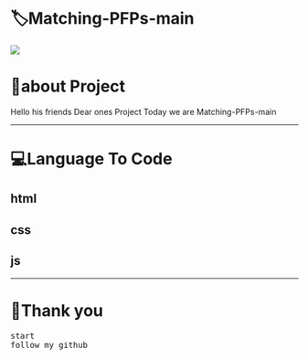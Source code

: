<!-- Title -->
<h1>🏷Matching-PFPs-main</h1>

<img src="https://firebasestorage.googleapis.com/v0/b/github-209c5.appspot.com/o/png_20220825_131800_%D9%A0%D9%A0%D9%A0%D9%A0.png?alt=media&token=9e8e0fd6-661d-45fd-969a-0ef016cd2267">


<h1>👤about Project </h1>
<p>Hello his friends Dear ones Project Today we are Matching-PFPs-main</p>
<hr>
<!-- view -->
<h1>💻Language To Code</h1>
<h2>html</h2>
<h2>css</h2>
<h2>js</h2>
<hr>
<h1>💖Thank you</h1>
<pre>
start
follow my github
</pre>

